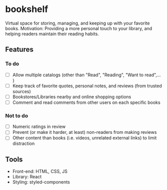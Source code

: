 # bookshelf

Virtual space for storing, managing, and keeping up with your favorite books.
Motivation: Providing a more personal touch to your library, and helping readers maintain their reading habits.

## Features

### To do
- [ ] Allow multiple catalogs (other than "Read", "Reading", "Want to read",... )
- [ ] Keep track of favorite quotes, personal notes, and reviews (from trusted sources)
- [ ] Bookstores/Libraries nearby and online shopping options
- [ ] Comment and read comments from other users on each specific books

### Not to do
- [ ] Numeric ratings in review
- [ ] Prevent (or make it harder, at least) non-readers from making reviews
- [ ] Other content than books (i.e. videos, unrelated external links) to limit distraction

## Tools
- Front-end: HTML, CSS, JS
- Library: React
- Styling: styled-components
